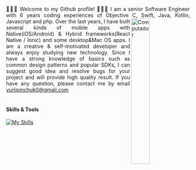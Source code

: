 <p align="justify">
  👋👋👋 Welcome to my Github profile! 👋👋👋
  I am a senior Software Engineer with 6 years coding experiences of Objective C, Swift, Java, Kotlin, Javascript and php.
  <img src="https://media.giphy.com/media/v1.Y2lkPTc5MGI3NjExNTAzZTA3MDU2YmJlYTliNjcwMWQ2OWFmMDU1MjU3NDhmNmYwMWQzMyZjdD1n/JPgbfjx4d2sAAkQabX/giphy.gif?raw=true" width="32%" height=auto align="right" alt="Computador"> 
Over the last years, I have built several kinds of mobile apps with Native(iOS/Android) & Hybrid frameworks(React Native / Ionic) and some desktop&Mac OS apps.
  I am a creative & self-motivated developer and always enjoy studying new technology. 
  Since I have a strong knowledge of basics such as common design patterns and popular SDKs, I can suggest good idea and resolve bugs for your
project and will provide high quality result.
  If you have any question, please contact me by email <a href="yuriipinchuk0@gmail.com">yuriipinchuk0@gmail.com</a><br><br>  

#### Skills & Tools
  
[![My Skills](https://skillicons.dev/icons?i=swift,kotlin,react,androidstudio,nodejs,firebase,github&perline=15&theme=dark)](https://skillicons.dev)
